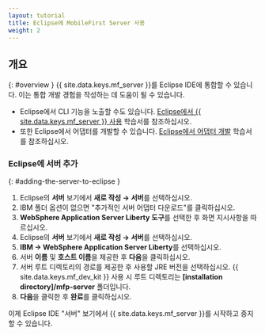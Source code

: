 ```yaml
---
layout: tutorial
title: Eclipse에 MobileFirst Server 사용
weight: 2
---
```

<!-- NLS_CHARSET=UTF-8 -->
## 개요
{: #overview }
{{ site.data.keys.mf_server }}를 Eclipse IDE에 통합할 수 있습니다. 이는 통합 개발 경험을 작성하는 데 도움이 될 수 있습니다. 

* Eclipse에서 CLI 기능을 노출할 수도 있습니다. [Eclipse에서 {{ site.data.keys.mf_server }} 사용](../../../../application-development/using-mobilefirst-cli-in-eclipse) 학습서를 참조하십시오. 
* 또한 Eclipse에서 어댑터를 개발할 수 있습니다. [Eclipse에서 어댑터 개발](../../../../adapters/developing-adapters) 학습서를 참조하십시오. 

### Eclipse에 서버 추가
{: #adding-the-server-to-eclipse }
1. Eclipse의 **서버** 보기에서 **새로 작성 → 서버**를 선택하십시오. 
2. IBM 폴더 옵션이 없으면 "추가적인 서버 어댑터 다운로드"를 클릭하십시오. 
3. **WebSphere Application Server Liberty 도구**를 선택한 후 화면 지시사항을 따르십시오. 
4. Eclipse의 **서버** 보기에서 **새로 작성 → 서버**를 선택하십시오. 
5. **IBM → WebSphere Application Server Liberty**를 선택하십시오. 
6. 서버 **이름** 및 **호스트 이름**을 제공한 후 **다음**을 클릭하십시오. 
7. 서버 루트 디렉토리의 경로를 제공한 후 사용할 JRE 버전을 선택하십시오. {{ site.data.keys.mf_dev_kit }} 사용 시 루트 디렉토리는 **[installation directory]/mfp-server** 폴더입니다. 
8. **다음**을 클릭한 후 **완료**를 클릭하십시오. 

이제 Eclipse IDE "서버" 보기에서 {{ site.data.keys.mf_server }}를 시작하고 중지할 수 있습니다. 

